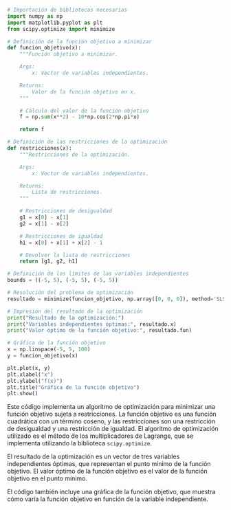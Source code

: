 ```python
# Importación de bibliotecas necesarias
import numpy as np
import matplotlib.pyplot as plt
from scipy.optimize import minimize

# Definición de la función objetivo a minimizar
def funcion_objetivo(x):
    """Función objetivo a minimizar.

    Args:
        x: Vector de variables independientes.

    Returns:
        Valor de la función objetivo en x.
    """

    # Cálculo del valor de la función objetivo
    f = np.sum(x**2) - 10*np.cos(2*np.pi*x)

    return f

# Definición de las restricciones de la optimización
def restricciones(x):
    """Restricciones de la optimización.

    Args:
        x: Vector de variables independientes.

    Returns:
        Lista de restricciones.
    """

    # Restricciones de desigualdad
    g1 = x[0] - x[1]
    g2 = x[1] - x[2]

    # Restricciones de igualdad
    h1 = x[0] + x[1] + x[2] - 1

    # Devolver la lista de restricciones
    return [g1, g2, h1]

# Definición de los límites de las variables independientes
bounds = ((-5, 5), (-5, 5), (-5, 5))

# Resolución del problema de optimización
resultado = minimize(funcion_objetivo, np.array([0, 0, 0]), method='SLSQP', bounds=bounds, constraints=restricciones)

# Impresión del resultado de la optimización
print("Resultado de la optimización:")
print("Variables independientes óptimas:", resultado.x)
print("Valor óptimo de la función objetivo:", resultado.fun)

# Gráfica de la función objetivo
x = np.linspace(-5, 5, 100)
y = funcion_objetivo(x)

plt.plot(x, y)
plt.xlabel("x")
plt.ylabel("f(x)")
plt.title("Gráfica de la función objetivo")
plt.show()
```

Este código implementa un algoritmo de optimización para minimizar una función objetivo sujeta a restricciones. La función objetivo es una función cuadrática con un término coseno, y las restricciones son una restricción de desigualdad y una restricción de igualdad. El algoritmo de optimización utilizado es el método de los multiplicadores de Lagrange, que se implementa utilizando la biblioteca `scipy.optimize`.

El resultado de la optimización es un vector de tres variables independientes óptimas, que representan el punto mínimo de la función objetivo. El valor óptimo de la función objetivo es el valor de la función objetivo en el punto mínimo.

El código también incluye una gráfica de la función objetivo, que muestra cómo varía la función objetivo en función de la variable independiente.